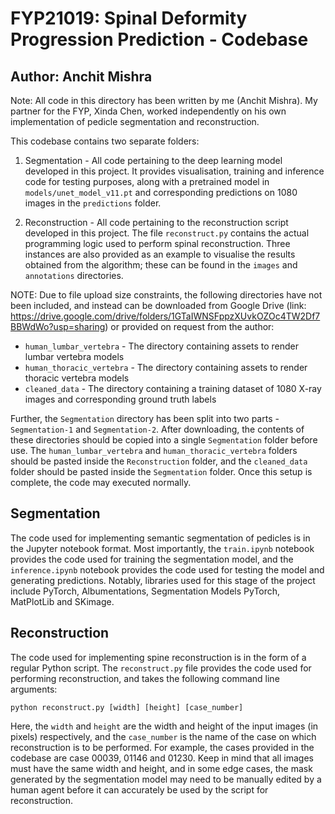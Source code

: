 # FYP21019: Spinal Deformity Progression Prediction - Codebase

## Author: Anchit Mishra

Note: All code in this directory has been written by me (Anchit Mishra). My partner for the FYP, Xinda Chen, worked independently on his own implementation of pedicle segmentation and reconstruction.

This codebase contains two separate folders:
1. Segmentation - All code pertaining to the deep learning model developed in this project. It provides visualisation, training and inference code for testing purposes, along with a pretrained model in `models/unet_model_v11.pt` and corresponding predictions on 1080 images in the `predictions` folder. 

2. Reconstruction - All code pertaining to the reconstruction script developed in this project. The file `reconstruct.py` contains the actual programming logic used to perform spinal reconstruction. Three instances are also provided as an example to visualise the results obtained from the algorithm; these can be found in the `images` and `annotations` directories.

NOTE: Due to file upload size constraints, the following directories have not been included, and instead can be downloaded from Google Drive (link: https://drive.google.com/drive/folders/1GTaIWNSFppzXUvkOZOc4TW2Df7BBWdWo?usp=sharing) or provided on request from the author:

- `human_lumbar_vertebra` - The directory containing assets to render lumbar vertebra models
- `human_thoracic_vertebra` - The directory containing assets to render thoracic vertebra models
- `cleaned_data` - The directory containing a training dataset of 1080 X-ray images and corresponding ground truth labels

Further, the `Segmentation` directory has been split into two parts - `Segmentation-1` and `Segmentation-2`. After downloading, the contents of these directories should be copied into a single `Segmentation` folder before use. The `human_lumbar_vertebra` and `human_thoracic_vertebra` folders should be pasted inside the `Reconstruction` folder, and the `cleaned_data` folder should be pasted inside the `Segmentation` folder. Once this setup is complete, the code may executed normally.

## Segmentation

The code used for implementing semantic segmentation of pedicles is in the Jupyter notebook format. Most importantly, the `train.ipynb` notebook provides the code used for training the segmentation model, and the `inference.ipynb` notebook provides the code used for testing the model and generating predictions. Notably, libraries used for this stage of the project include PyTorch, Albumentations, Segmentation Models PyTorch, MatPlotLib and SKimage.

## Reconstruction

The code used for implementing spine reconstruction is in the form of a regular Python script. The `reconstruct.py` file provides the code used for performing reconstruction, and takes the following command line arguments:

```python reconstruct.py [width] [height] [case_number]```

Here, the `width` and `height` are the width and height of the input images (in pixels) respectively, and the `case_number` is the name of the case on which reconstruction is to be performed. For example, the cases provided in the codebase are case 00039, 01146 and 01230. Keep in mind that all images must have the same width and height, and in some edge cases, the mask generated by the segmentation model may need to be manually edited by a human agent before it can accurately be used by the script for reconstruction.
